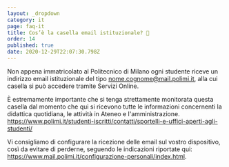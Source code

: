 ```yaml
---
layout: _dropdown
category: it
page: faq-it
title: Cos’è la casella email istituzionale? 📧
order: 14
published: true
date: 2020-12-29T22:07:30.798Z
---
```

Non appena immatricolato al Politecnico di Milano ogni studente riceve un indirizzo email istituzionale del tipo nome.cognome@mail.polimi.it, alla cui casella si può accedere tramite Servizi Online.

È estremamente importante che si tenga strettamente monitorata questa casella dal momento che qui si ricevono tutte le informazioni concernenti la didattica quotidiana, le attività in Ateneo e l'amministrazione.\
<https://www.polimi.it/studenti-iscritti/contatti/sportelli-e-uffici-aperti-agli-studenti/>

Vi consigliamo di configurare la ricezione delle email sul vostro dispositivo, così da evitare di perderne, seguendo le indicazioni riportate qui: <https://www.mail.polimi.it/configurazione-personali/index.html>.